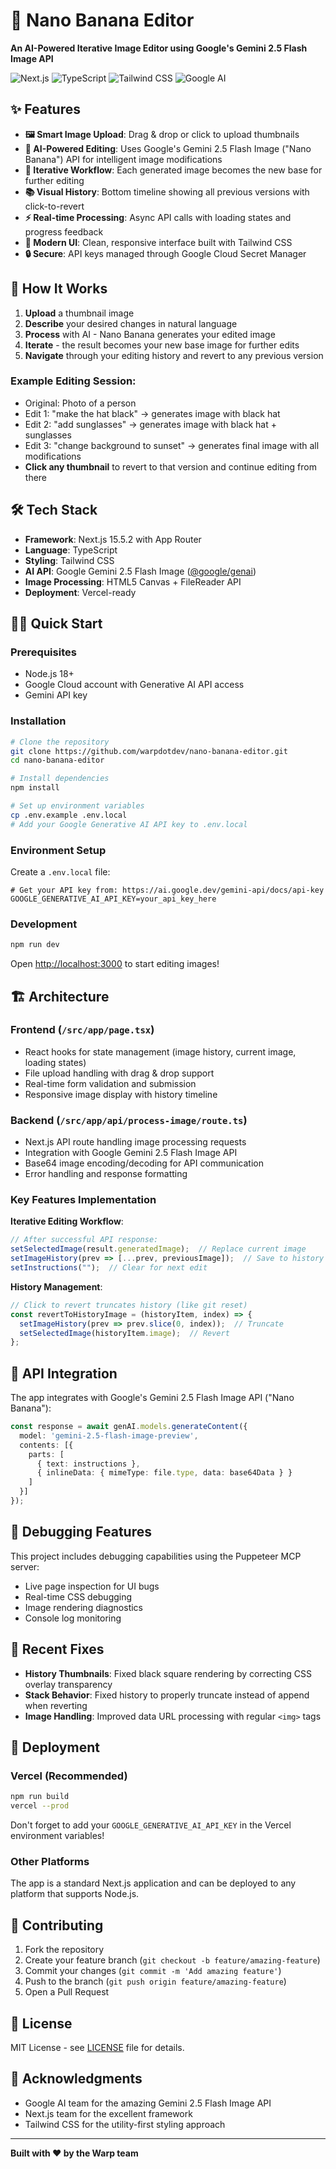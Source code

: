 # 🍌 Nano Banana Editor

**An AI-Powered Iterative Image Editor using Google's Gemini 2.5 Flash Image API**

![Next.js](https://img.shields.io/badge/Next.js-15.5.2-000000?style=flat-square&logo=next.js)
![TypeScript](https://img.shields.io/badge/TypeScript-5.0-3178C6?style=flat-square&logo=typescript)
![Tailwind CSS](https://img.shields.io/badge/Tailwind-3.0-38B2AC?style=flat-square&logo=tailwind-css)
![Google AI](https://img.shields.io/badge/Google%20AI-Gemini%202.5-4285F4?style=flat-square&logo=google)

## ✨ Features

- **🖼️ Smart Image Upload**: Drag & drop or click to upload thumbnails
- **🤖 AI-Powered Editing**: Uses Google's Gemini 2.5 Flash Image ("Nano Banana") API for intelligent image modifications
- **🔄 Iterative Workflow**: Each generated image becomes the new base for further editing
- **📚 Visual History**: Bottom timeline showing all previous versions with click-to-revert
- **⚡ Real-time Processing**: Async API calls with loading states and progress feedback
- **🎨 Modern UI**: Clean, responsive interface built with Tailwind CSS
- **🔒 Secure**: API keys managed through Google Cloud Secret Manager

## 🚀 How It Works

1. **Upload** a thumbnail image
2. **Describe** your desired changes in natural language
3. **Process** with AI - Nano Banana generates your edited image
4. **Iterate** - the result becomes your new base image for further edits
5. **Navigate** through your editing history and revert to any previous version

### Example Editing Session:
- Original: Photo of a person
- Edit 1: "make the hat black" → generates image with black hat
- Edit 2: "add sunglasses" → generates image with black hat + sunglasses  
- Edit 3: "change background to sunset" → generates final image with all modifications
- **Click any thumbnail** to revert to that version and continue editing from there

## 🛠️ Tech Stack

- **Framework**: Next.js 15.5.2 with App Router
- **Language**: TypeScript
- **Styling**: Tailwind CSS
- **AI API**: Google Gemini 2.5 Flash Image ([@google/genai](https://www.npmjs.com/package/@google/genai))
- **Image Processing**: HTML5 Canvas + FileReader API
- **Deployment**: Vercel-ready

## 🏃‍♂️ Quick Start

### Prerequisites
- Node.js 18+
- Google Cloud account with Generative AI API access
- Gemini API key

### Installation

```bash
# Clone the repository
git clone https://github.com/warpdotdev/nano-banana-editor.git
cd nano-banana-editor

# Install dependencies
npm install

# Set up environment variables
cp .env.example .env.local
# Add your Google Generative AI API key to .env.local
```

### Environment Setup

Create a `.env.local` file:

```env
# Get your API key from: https://ai.google.dev/gemini-api/docs/api-key
GOOGLE_GENERATIVE_AI_API_KEY=your_api_key_here
```

### Development

```bash
npm run dev
```

Open [http://localhost:3000](http://localhost:3000) to start editing images!

## 🏗️ Architecture

### Frontend (`/src/app/page.tsx`)
- React hooks for state management (image history, current image, loading states)
- File upload handling with drag & drop support
- Real-time form validation and submission
- Responsive image display with history timeline

### Backend (`/src/app/api/process-image/route.ts`)
- Next.js API route handling image processing requests
- Integration with Google Gemini 2.5 Flash Image API
- Base64 image encoding/decoding for API communication
- Error handling and response formatting

### Key Features Implementation

**Iterative Editing Workflow**:
```typescript
// After successful API response:
setSelectedImage(result.generatedImage);  // Replace current image
setImageHistory(prev => [...prev, previousImage]);  // Save to history
setInstructions("");  // Clear for next edit
```

**History Management**:
```typescript
// Click to revert truncates history (like git reset)
const revertToHistoryImage = (historyItem, index) => {
  setImageHistory(prev => prev.slice(0, index));  // Truncate
  setSelectedImage(historyItem.image);  // Revert
};
```

## 🎯 API Integration

The app integrates with Google's Gemini 2.5 Flash Image API ("Nano Banana"):

```typescript
const response = await genAI.models.generateContent({
  model: 'gemini-2.5-flash-image-preview',
  contents: [{
    parts: [
      { text: instructions },
      { inlineData: { mimeType: file.type, data: base64Data } }
    ]
  }]
});
```

## 🐛 Debugging Features

This project includes debugging capabilities using the Puppeteer MCP server:
- Live page inspection for UI bugs
- Real-time CSS debugging
- Image rendering diagnostics
- Console log monitoring

## 🌟 Recent Fixes

- **History Thumbnails**: Fixed black square rendering by correcting CSS overlay transparency
- **Stack Behavior**: Fixed history to properly truncate instead of append when reverting
- **Image Handling**: Improved data URL processing with regular `<img>` tags

## 🚀 Deployment

### Vercel (Recommended)

```bash
npm run build
vercel --prod
```

Don't forget to add your `GOOGLE_GENERATIVE_AI_API_KEY` in the Vercel environment variables!

### Other Platforms

The app is a standard Next.js application and can be deployed to any platform that supports Node.js.

## 🤝 Contributing

1. Fork the repository
2. Create your feature branch (`git checkout -b feature/amazing-feature`)
3. Commit your changes (`git commit -m 'Add amazing feature'`)
4. Push to the branch (`git push origin feature/amazing-feature`)
5. Open a Pull Request

## 📝 License

MIT License - see [LICENSE](LICENSE) file for details.

## 🙏 Acknowledgments

- Google AI team for the amazing Gemini 2.5 Flash Image API
- Next.js team for the excellent framework
- Tailwind CSS for the utility-first styling approach

---

**Built with ❤️ by the Warp team**
